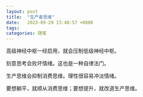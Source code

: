 ```yaml
---
layout: post
title:  "生产者思维"
date:   2023-09-29 13:48:57 +0800
tags:   
categories: 随笔
---
```


高级神经中枢一经启用，就会压制低级神经中枢。

刻意思考会败坏情绪。这也是一种自律法门。

生产思维会抑制消费思维。理性很容易冲淡情绪。

要想躺平，就顺从消费思维；要想提升，就改道生产思维。

